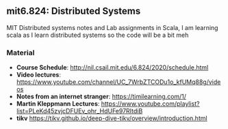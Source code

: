 ## mit6.824: Distributed Systems

MIT Distributed systems notes and Lab assignments in Scala, I am learning scala as I learn distributed systems so the code will be a bit meh   


### Material

- **Course Schedule**: http://nil.csail.mit.edu/6.824/2020/schedule.html
- **Video lectures**: https://www.youtube.com/channel/UC_7WrbZTCODu1o_kfUMq88g/videos
- **Notes from an internet stranger**: https://timilearning.com/1/
- **Martin Kleppmann Lectures**: https://www.youtube.com/playlist?list=PLeKd45zvjcDFUEv_ohr_HdUFe97RItdiB
- **tikv** https://tikv.github.io/deep-dive-tikv/overview/introduction.html
